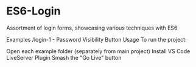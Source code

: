 # ES6-Login
Assortment of login forms, showcasing various techniques with ES6

Examples
/login-1 - Password Visibility Button
Usage
To run the project:

Open each example folder (separately from main project)
Install VS Code LiveServer Plugin
Smash the "Go Live" button
